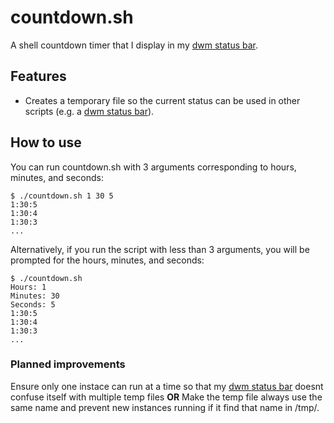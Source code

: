 # countdown.sh
A shell countdown timer that I display in my [dwm status bar](https://github.com/joestandring/dotfiles).
## Features
* Creates a temporary file so the current status can be used in other scripts (e.g. a [dwm status bar](https://github.com/joestandring/dotfiles)).
## How to use
You can run countdown.sh with 3 arguments corresponding to hours, minutes, and seconds:
```
$ ./countdown.sh 1 30 5
1:30:5
1:30:4
1:30:3
...
```
Alternatively, if you run the script with less than 3 arguments, you will be prompted for the hours, minutes, and seconds:
```
$ ./countdown.sh
Hours: 1
Minutes: 30
Seconds: 5
1:30:5
1:30:4
1:30:3
...
```
### Planned improvements
Ensure only one instace can run at a time so that my [dwm status bar](https://github.com/joestandring/dotfiles) doesnt confuse itself with multiple temp files
**OR**
Make the temp file always use the same name and prevent new instances running if it find that name in /tmp/.
